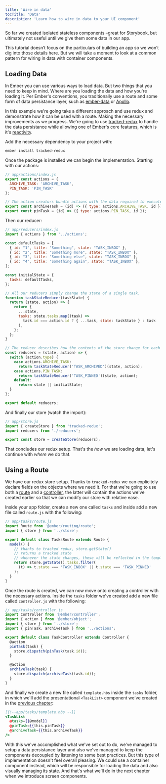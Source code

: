 ```yaml
---
title: 'Wire in data'
tocTitle: 'Data'
description: 'Learn how to wire in data to your UI component'
---
```


So far we created isolated stateless components –great for Storybook, but ultimately not useful until we give them some data in our app.

This tutorial doesn’t focus on the particulars of building an app so we won’t dig into those details here. But we will take a moment to look at a common pattern for wiring in data with container components.

## Loading Data

In Ember you can use various ways to load data. But two things that you need to keep in mind. Where are you loading the data and how you're loading it. Per Ember's conventions, you traditionally use a route and some form of data persistance layer, such as [ember-data](https://guides.emberjs.com/release/models/) or [Apollo](https://github.com/ember-graphql/ember-apollo-client).

In this example we're going take a different approach and use redux and demonstrate how it can be used with a route. Making the necessary improvements as we progress. We're going to use [tracked-redux](https://github.com/pzuraq/tracked-redux) to handle the data persistance while allowing one of Ember's core features, which is it's [reactivity](https://www.pzuraq.com/how-autotracking-works/).

Add the necessary dependency to your project with:

```bash
ember install tracked-redux
```

Once the package is installed we can begin the implementation. Starting with our actions:

```js
// app/actions/index.js
export const actions = {
  ARCHIVE_TASK: 'ARCHIVE_TASK',
  PIN_TASK: 'PIN_TASK'
};

// The action creators bundle actions with the data required to execute them
export const archiveTask = (id) => ({ type: actions.ARCHIVE_TASK, id });
export const pinTask = (id) => ({ type: actions.PIN_TASK, id });
```

Then our reducer:

```js
// app/reducers/index.js
import { actions } from '../actions';

const defaultTasks = [
  { id: "1", title: "Something", state: "TASK_INBOX" },
  { id: "2", title: "Something more", state: "TASK_INBOX" },
  { id: "3", title: "Something else", state: "TASK_INBOX" },
  { id: "4", title: "Something again", state: "TASK_INBOX" },
];

const initialState = {
  tasks: defaultTasks,
};

// All our reducers simply change the state of a single task.
function taskStateReducer(taskState) {
  return (state, action) => {
    return {
      ...state,
      tasks: state.tasks.map((task) =>
        task.id === action.id ? { ...task, state: taskState } : task
      ),
    };
  };
}

// The reducer describes how the contents of the store change for each action
const reducers = (state, action) => {
  switch (action.type) {
    case actions.ARCHIVE_TASK:
      return taskStateReducer('TASK_ARCHIVED')(state, action);
    case actions.PIN_TASK:
      return taskStateReducer('TASK_PINNED')(state, action);
    default:
      return state || initialState;
  }
};

export default reducers;
```

And finally our store (watch the import):

```js
// app/store.js
import { createStore } from 'tracked-redux';
import reducers from './reducers';

export const store = createStore(reducers);
```

That concludes our redux setup. That's the _how_ we are loading data, let's
continue with _where_ we do that.

## Using a Route

We have our redux store setup. Thanks to `tracked-redux` we can explicitely
declare fields on the objects where we need it. For that we're going to
use both a [route](https://guides.emberjs.com/release/routing/defining-your-routes/) and a [controller](https://guides.emberjs.com/release/routing/controllers/), the latter will contain the actions we've
created earlier so that we can modify our store with relative ease.

Inside your app folder, create a new one called `tasks` and inside add a new file called `route.js` with the following:

```js
// app/tasks/route.js
import Route from '@ember/routing/route';
import { store } from '../store';

export default class TasksRoute extends Route {
  model() {
    // thanks to tracked redux, store.getState()
    // returns a tracked state
    // whenever the state changes, these will be reflected in the template
    return store.getState().tasks.filter(
      (t) => t.state === 'TASK_INBOX' || t.state === 'TASK_PINNED'
    );
  }
}
```

Once the route is created, we can now move onto creating a controller with the necessary actions. Inside the `tasks` folder we've created add a new file called `controller.js` with the following:

```js
// app/tasks/controller.js
import Controller from '@ember/controller';
import { action } from '@ember/object';
import { store } from '../store';
import { pinTask, archiveTask } from '../actions';

export default class TaskController extends Controller {
  @action
  pinTask(task) {
    store.dispatch(pinTask(task.id));
  }

  @action
  archiveTask(task) {
    store.dispatch(archiveTask(task.id));
  }
}
```

And finally we create a new file called `template.hbs` inside the `tasks`
folder, in which we'll add the presentational `<TaskList>` component we've created in the [previous chapter](/ember/en/composite-component/):

```hbs
{{!--app/tasks/template.hbs --}}
<TaskList
  @tasks={{@model}}
  @pinTask={{this.pinTask}}
  @archiveTask={{this.archiveTask}}
/>
```

With this we've accomplished what we've set out to do, we've managed to setup a
data persistance layer and also we've managed to keep the components decoupled
by listening to some best practices. But this type of implementation doesn't feel
overall pleasing. We could use a container component instead, which will be
responsible for loading the data and also visually managing its state. And
that's what we'll do in the next chapter when we introduce screen components.
